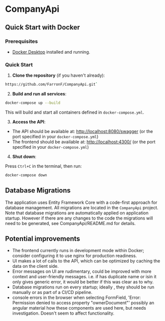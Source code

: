 # CompanyApi
## Quick Start with Docker

### Prerequisites

- [Docker Desktop](https://www.docker.com/products/docker-desktop/) installed and running.

### Quick Start

1. **Clone the repository** (if you haven't already):
```bash
https://github.com/FarronF/CompanyApi.git`
```

2. **Build and run all services**:
```bash
docker-compose up --build
```

This will build and start all containers defined in `docker-compose.yml`.

3. **Access the API**:

- The API should be available at: [http://localhost:8080/swagger](https://localhost:8080/swagger) 
  (or the port specified in your `docker-compose.yml`)
- The frontend should be available at: [http://localhost:4300/](http://localhost:4300/) 
  (or the port specified in your `docker-compose.yml`)

4. **Shut down**:

Press `Ctrl+C` in the terminal, then run:
```bash
docker-compose down
```

## Database Migrations
The application uses Entity Framework Core with a code-first approach for database management. All migrations are located in the `CompanyApi` project.
Note that database migrations are automatically applied on application startup. However if there are any changes to the code the migrations will need to be generated, see CompanyApi/README.md for details.

## Potential improvements
- The frontend currently runs in development mode within Docker; consider configuring it to use nginx for production readiness.
- UI makes a lot of calls to the API, which can be optimized by caching the data on the client side.
- Error messages on UI are rudimentary, could be improved with more context and user-friendly messages. i.e. if has duplicate name or isin it only gives generic error, it would be better if this was clear as to why.
- Database migrations run on every startup; ideally , they should be run manually or as part of a CI/CD pipeline.
- console errors in the browser when selecting FormField, 'Error: Permission denied to access property "ownerDocument"' possibly an angular material how these components are used here, but needs investigation. Doesn't seem to affect functionality.